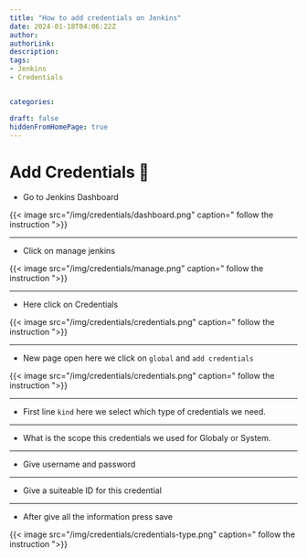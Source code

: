 ```yaml
---
title: "How to add credentials on Jenkins"
date: 2024-01-18T04:06:22Z
author:
authorLink:
description:
tags:
- Jenkins
- Credentials


categories:

draft: false
hiddenFromHomePage: true
---
```


# Add Credentials 🔐

* Go to Jenkins Dashboard

{{< image src="/img/credentials/dashboard.png" caption=" follow the instruction ">}}

---
* Click on manage jenkins

{{< image src="/img/credentials/manage.png" caption=" follow the instruction ">}}

---
* Here click on Credentials

{{< image src="/img/credentials/credentials.png" caption=" follow the instruction ">}}

---
* New page open here we click on `global` and `add credentials`

{{< image src="/img/credentials/credentials.png" caption=" follow the instruction ">}}

---
* First line `kind` here we select which type of credentials we need.
---
* What is the scope this credentials we used for Globaly or System.
---
* Give username and password 
---
* Give a suiteable ID for this credential
---
* After give all the information press save 

{{< image src="/img/credentials/credentials-type.png" caption=" follow the instruction ">}}
